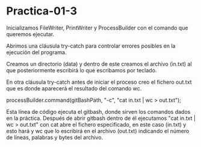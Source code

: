 # Practica-01-3

Inicializamos FileWriter, PrintWriter y ProcessBuilder 
con el comando que queremos ejecutar.

Abrimos una cláusula try-catch para controlar errores posibles
en la ejecución del programa.

Creamos un directorio (data) y dentro de este creamos el archivo
(in.txt) al que posteriormente escribirá lo que escribamos por teclado.

En otra cláusula try-catch antes de iniciar el proceso
creo el fichero out.txt que es donde aparecerá el resultado del 
comando wc.

processBuilder.command(gitBashPath, "-c", "cat in.txt | wc > out.txt");

Esta línea de código ejecuta el gitbash, donde sirven los comandos dados en la práctica.
Después de abrir gitbash dentro de él ejecutamos "cat in.txt | wc > out.txt" 
con cat abre el fichero especificado, en este caso (in.txt) y esto hará y wc que 
lo escribirá en el archivo (out.txt) indicando el número de líneas, palabras 
y bytes del archivo.